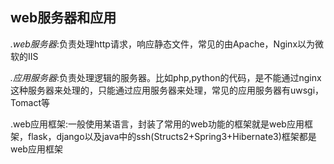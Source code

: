 ## web服务器和应用

_.web服务器_:负责处理http请求，响应静态文件，常见的由Apache，Nginx以为微软的IIS

_.应用服务器_:负责处理逻辑的服务器。比如php,python的代码，是不能通过nginx这种服务器来处理的，只能通过应用服务器来处理，常见的应用服务器有uwsgi，Tomact等

.web应用框架:一般使用某语言，封装了常用的web功能的框架就是web应用框架，flask，django以及java中的ssh\(Structs2+Spring3+Hibernate3\)框架都是web应用框架

